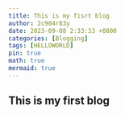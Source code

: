 ```yaml
---
title: This is my fisrt blog
author: 2c984r83y
date: 2023-09-08 2:33:33 +0800
categories: [Blogging]
tags: [HELLOWORLD]
pin: true
math: true
mermaid: true
---
```


## This is my first blog